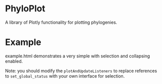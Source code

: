 # PhyloPlot

A library of Plotly functionality for plotting phylogenies.

# Example

example.html demonstrates a very simple with selection and collapsing enabled.

Note: you should modify the `plotAndUpdateListeners` to replace references to `set_global_status` with your own interface for selection.

